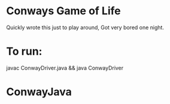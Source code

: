 # Conways Game of Life
Quickly wrote this just to play around, Got very bored one night.

# To run:
javac ConwayDriver.java && java ConwayDriver
# ConwayJava
